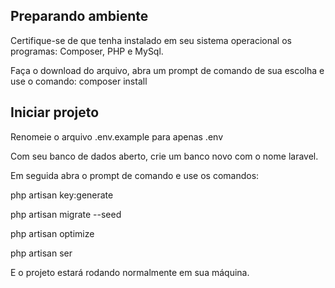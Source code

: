 ## Preparando ambiente

Certifique-se de que tenha instalado em seu sistema operacional os programas: Composer, PHP e MySql.

Faça o download do arquivo, abra um prompt de comando de sua escolha e use o comando: composer install

## Iniciar projeto

Renomeie o arquivo .env.example para apenas .env

Com seu banco de dados aberto, crie um banco novo com o nome laravel.

Em seguida abra o prompt de comando e use os comandos:

php artisan key:generate

php artisan migrate --seed

php artisan optimize

php artisan ser

E o projeto estará rodando normalmente em sua máquina.
